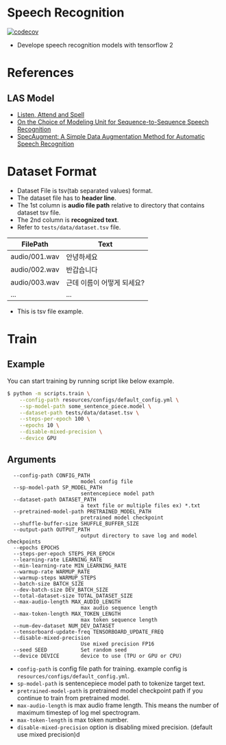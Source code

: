 # Speech Recognition

[![codecov](https://codecov.io/gh/cosmoquester/speech-recognition/branch/master/graph/badge.svg?token=veHoLRzJum)](https://codecov.io/gh/cosmoquester/speech-recognition)

- Develope speech recognition models with tensorflow 2

# References

## LAS Model

- [Listen, Attend and Spell](https://arxiv.org/abs/1508.01211)
- [On the Choice of Modeling Unit for Sequence-to-Sequence Speech Recognition](https://arxiv.org/abs/1902.01955)
- [SpecAugment: A Simple Data Augmentation Method for Automatic Speech Recognition](https://arxiv.org/abs/1904.08779v3)

# Dataset Format

- Dataset File is tsv(tab separated values) format.
- The dataset file has to **header line**.
- The 1st column is **audio file path** relative to directory that contains dataset tsv file.
- The 2nd column is **recognized text**.
- Refer to `tests/data/dataset.tsv` file.

FilePath | Text
---|---
audio/001.wav | 안녕하세요
audio/002.wav | 반갑습니다
audio/003.wav | 근데 이름이 어떻게 되세요?
... | ...
- This is tsv file example.

# Train

## Example

You can start training by running script like below example.
```sh
$ python -m scripts.train \
    --config-path resources/configs/default_config.yml \
    --sp-model-path some_sentence_piece.model \
    --dataset-path tests/data/dataset.tsv \
    --steps-per-epoch 100 \
    --epochs 10 \
    --disable-mixed-precision \
    --device GPU
```

## Arguments

```text
  --config-path CONFIG_PATH
                        model config file
  --sp-model-path SP_MODEL_PATH
                        sentencepiece model path
  --dataset-path DATASET_PATH
                        a text file or multiple files ex) *.txt
  --pretrained-model-path PRETRAINED_MODEL_PATH
                        pretrained model checkpoint
  --shuffle-buffer-size SHUFFLE_BUFFER_SIZE
  --output-path OUTPUT_PATH
                        output directory to save log and model checkpoints
  --epochs EPOCHS
  --steps-per-epoch STEPS_PER_EPOCH
  --learning-rate LEARNING_RATE
  --min-learning-rate MIN_LEARNING_RATE
  --warmup-rate WARMUP_RATE
  --warmup-steps WARMUP_STEPS
  --batch-size BATCH_SIZE
  --dev-batch-size DEV_BATCH_SIZE
  --total-dataset-size TOTAL_DATASET_SIZE
  --max-audio-length MAX_AUDIO_LENGTH
                        max audio sequence length
  --max-token-length MAX_TOKEN_LENGTH
                        max token sequence length
  --num-dev-dataset NUM_DEV_DATASET
  --tensorboard-update-freq TENSORBOARD_UPDATE_FREQ
  --disable-mixed-precision
                        Use mixed precision FP16
  --seed SEED           Set random seed
  --device DEVICE       device to use (TPU or GPU or CPU)
```
- `config-path` is config file path for training. example config is `resources/configs/default_config.yml`.
- `sp-model-path` is sentencepiece model path to tokenize target text.
- `pretrained-model-path` is pretrained model checkpoint path if you continue to train from pretrained model.
- `max-audio-length` is max audio frame length. This means the number of maximum timestep of log mel spectrogram.
- `max-token-length` is max token number.
- `disable-mixed-precision` option is disabling mixed precision. (default use mixed precision)d
